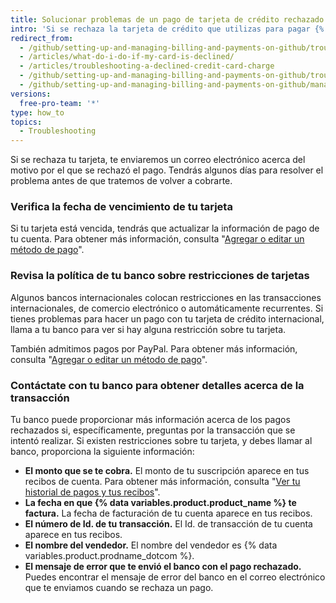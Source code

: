 ```yaml
---
title: Solucionar problemas de un pago de tarjeta de crédito rechazado
intro: 'Si se rechaza la tarjeta de crédito que utilizas para pagar {% data variables.product.product_name %}, puedes tomar varias medidas para asegurarte de que tus pagos se concreten y de no estar bloqueado de tu cuenta.'
redirect_from:
  - /github/setting-up-and-managing-billing-and-payments-on-github/troubleshooting-a-declined-credit-card-charge
  - /articles/what-do-i-do-if-my-card-is-declined/
  - /articles/troubleshooting-a-declined-credit-card-charge
  - /github/setting-up-and-managing-billing-and-payments-on-github/troubleshooting-a-declined-credit-card-charge
  - /github/setting-up-and-managing-billing-and-payments-on-github/managing-your-github-billing-settings/troubleshooting-a-declined-credit-card-charge
versions:
  free-pro-team: '*'
type: how_to
topics:
  - Troubleshooting
---
```


Si se rechaza tu tarjeta, te enviaremos un correo electrónico acerca del motivo por el que se rechazó el pago. Tendrás algunos días para resolver el problema antes de que tratemos de volver a cobrarte.

### Verifica la fecha de vencimiento de tu tarjeta

Si tu tarjeta está vencida, tendrás que actualizar la información de pago de tu cuenta. Para obtener más información, consulta "[Agregar o editar un método de pago](/articles/adding-or-editing-a-payment-method)".

### Revisa la política de tu banco sobre restricciones de tarjetas

Algunos bancos internacionales colocan restricciones en las transacciones internacionales, de comercio electrónico o automáticamente recurrentes. Si tienes problemas para hacer un pago con tu tarjeta de crédito internacional, llama a tu banco para ver si hay alguna restricción sobre tu tarjeta.

También admitimos pagos por PayPal. Para obtener más información, consulta "[Agregar o editar un método de pago](/articles/adding-or-editing-a-payment-method)".

### Contáctate con tu banco para obtener detalles acerca de la transacción

Tu banco puede proporcionar más información acerca de los pagos rechazados si, específicamente, preguntas por la transacción que se intentó realizar. Si existen restricciones sobre tu tarjeta, y debes llamar al banco, proporciona la siguiente información:

- **El monto que se te cobra.** El monto de tu suscripción aparece en tus recibos de cuenta. Para obtener más información, consulta "[Ver tu historial de pagos y tus recibos](/articles/viewing-your-payment-history-and-receipts)".
- **La fecha en que {% data variables.product.product_name %} te factura.** La fecha de facturación de tu cuenta aparece en tus recibos.
- **El número de Id. de tu transacción.** El Id. de transacción de tu cuenta aparece en tus recibos.
- **El nombre del vendedor.** El nombre del vendedor es {% data variables.product.prodname_dotcom %}.
- **El mensaje de error que te envió el banco con el pago rechazado.** Puedes encontrar el mensaje de error del banco en el correo electrónico que te enviamos cuando se rechaza un pago.

